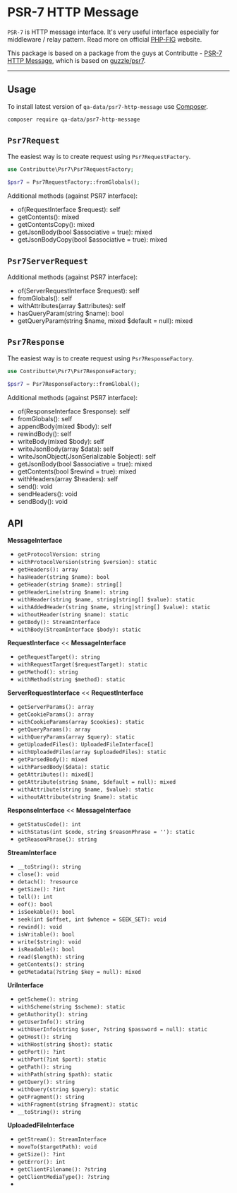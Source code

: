 # PSR-7 HTTP Message

`PSR-7` is HTTP message interface. It's very useful interface especially for middleware / relay pattern. Read more on official [PHP-FIG](http://www.php-fig.org/psr/psr-7/) website.

This package is based on a package from the guys at Contributte - [PSR-7 HTTP Message](https://github.com/contributte/psr7-http-message), which is based on [guzzle/psr7](https://github.com/guzzle/psr7).

---

## Usage

To install latest version of `qa-data/psr7-http-message` use [Composer](https://getcomposer.org).

```bash
composer require qa-data/psr7-http-message
```

## `Psr7Request`

The easiest way is to create request using `Psr7RequestFactory`.

```php
use Contributte\Psr7\Psr7RequestFactory;

$psr7 = Psr7RequestFactory::fromGlobals();
```

Additional methods (against PSR7 interface):

- of(RequestInterface $request): self
- getContents(): mixed
- getContentsCopy(): mixed
- getJsonBody(bool $associative = true): mixed
- getJsonBodyCopy(bool $associative = true): mixed

## `Psr7ServerRequest`

Additional methods (against PSR7 interface):

- of(ServerRequestInterface $request): self
- fromGlobals(): self
- withAttributes(array $attributes): self
- hasQueryParam(string $name): bool
- getQueryParam(string $name, mixed $default = null): mixed

## `Psr7Response`

The easiest way is to create request using `Psr7ResponseFactory`.

```php
use Contributte\Psr7\Psr7ResponseFactory;

$psr7 = Psr7ResponseFactory::fromGlobal();
```

Additional methods (against PSR7 interface):

- of(ResponseInterface $response): self
- fromGlobals(): self
- appendBody(mixed $body): self
- rewindBody(): self
- writeBody(mixed $body): self
- writeJsonBody(array $data): self
- writeJsonObject(JsonSerializable $object): self
- getJsonBody(bool $associative = true): mixed
- getContents(bool $rewind = true): mixed
- withHeaders(array $headers): self
- send(): void
- sendHeaders(): void
- sendBody(): void

## API

**MessageInterface**

- `getProtocolVersion: string`
- `withProtocolVersion(string $version): static`
- `getHeaders(): array`
- `hasHeader(string $name): bool`
- `getHeader(string $name): string[]`
- `getHeaderLine(string $name): string`
- `withHeader(string $name, string|string[] $value): static`
- `withAddedHeader(string $name, string|string[] $value): static`
- `withoutHeader(string $name): static`
- `getBody(): StreamInterface`
- `withBody(StreamInterface $body): static`

**RequestInterface** << **MessageInterface**

- `getRequestTarget(): string`
- `withRequestTarget($requestTarget): static`
- `getMethod(): string`
- `withMethod(string $method): static`

**ServerRequestInterface** << **RequestInterface**

- `getServerParams(): array`
- `getCookieParams(): array`
- `withCookieParams(array $cookies): static`
- `getQueryParams(): array`
- `withQueryParams(array $query): static`
- `getUploadedFiles(): UploadedFileInterface[]`
- `withUploadedFiles(array $uploadedFiles): static`
- `getParsedBody(): mixed`
- `withParsedBody($data): static`
- `getAttributes(): mixed[]`
- `getAttribute(string $name, $default = null): mixed`
- `withAttribute(string $name, $value): static`
- `withoutAttribute(string $name): static`

**ResponseInterface** << **MessageInterface**

- `getStatusCode(): int`
- `withStatus(int $code, string $reasonPhrase = ''): static`
- `getReasonPhrase(): string`

**StreamInterface**

- `__toString(): string`
- `close(): void`
- `detach(): ?resource`
- `getSize(): ?int`
- `tell(): int`
- `eof(): bool`
- `isSeekable(): bool`
- `seek(int $offset, int $whence = SEEK_SET): void`
- `rewind(): void`
- `isWritable(): bool`
- `write($string): void`
- `isReadable(): bool`
- `read($length): string`
- `getContents(): string`
- `getMetadata(?string $key = null): mixed`

**UriInterface**

- `getScheme(): string`
- `withScheme(string $scheme): static`
- `getAuthority(): string`
- `getUserInfo(): string`
- `withUserInfo(string $user, ?string $password = null): static`
- `getHost(): string`
- `withHost(string $host): static`
- `getPort(): ?int`
- `withPort(?int $port): static`
- `getPath(): string`
- `withPath(string $path): static`
- `getQuery(): string`
- `withQuery(string $query): static`
- `getFragment(): string`
- `withFragment(string $fragment): static`
- `__toString(): string`

**UploadedFileInterface**

- `getStream(): StreamInterface`
- `moveTo($targetPath): void`
- `getSize(): ?int`
- `getError(): int`
- `getClientFilename(): ?string`
- `getClientMediaType(): ?string`
-
